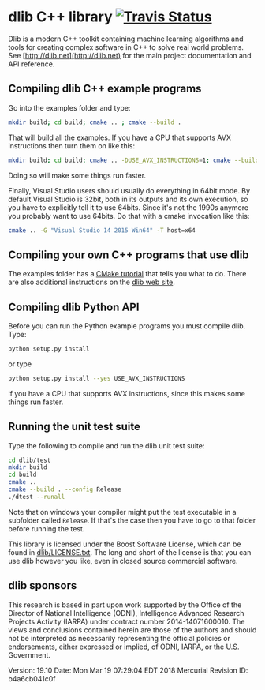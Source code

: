# dlib C++ library [![Travis Status](https://travis-ci.org/davisking/dlib.svg?branch=master)](https://travis-ci.org/davisking/dlib)

Dlib is a modern C++ toolkit containing machine learning algorithms and tools for creating complex software in C++ to solve real world problems. See [http://dlib.net](http://dlib.net) for the main project documentation and API reference.



## Compiling dlib C++ example programs

Go into the examples folder and type:

```bash
mkdir build; cd build; cmake .. ; cmake --build .
```

That will build all the examples.
If you have a CPU that supports AVX instructions then turn them on like this:

```bash
mkdir build; cd build; cmake .. -DUSE_AVX_INSTRUCTIONS=1; cmake --build .
```

Doing so will make some things run faster.

Finally, Visual Studio users should usually do everything in 64bit mode.  By default Visual Studio is 32bit, both in its outputs and its own execution, so you have to explicitly tell it to use 64bits.  Since it's not the 1990s anymore you probably want to use 64bits.  Do that with a cmake invocation like this:
```bash
cmake .. -G "Visual Studio 14 2015 Win64" -T host=x64 
```

## Compiling your own C++ programs that use dlib

The examples folder has a [CMake tutorial](https://github.com/davisking/dlib/blob/master/examples/CMakeLists.txt) that tells you what to do.  There are also additional instructions on the [dlib web site](http://dlib.net/compile.html).

## Compiling dlib Python API

Before you can run the Python example programs you must compile dlib. Type:

```bash
python setup.py install
```

or type

```bash
python setup.py install --yes USE_AVX_INSTRUCTIONS
```

if you have a CPU that supports AVX instructions, since this makes some things run faster.  



## Running the unit test suite

Type the following to compile and run the dlib unit test suite:

```bash
cd dlib/test
mkdir build
cd build
cmake ..
cmake --build . --config Release
./dtest --runall
```

Note that on windows your compiler might put the test executable in a subfolder called `Release`. If that's the case then you have to go to that folder before running the test.

This library is licensed under the Boost Software License, which can be found in [dlib/LICENSE.txt](https://github.com/davisking/dlib/blob/master/dlib/LICENSE.txt).  The long and short of the license is that you can use dlib however you like, even in closed source commercial software.

## dlib sponsors

This research is based in part upon work supported by the Office of the Director of National Intelligence (ODNI), Intelligence Advanced Research Projects Activity (IARPA) under contract number 2014-14071600010. The views and conclusions contained herein are those of the authors and should not be interpreted as necessarily representing the official policies or endorsements, either expressed or implied, of ODNI, IARPA, or the U.S. Government.

Version: 19.10
Date:    Mon Mar 19 07:29:04 EDT 2018
Mercurial Revision ID: b4a6cb041c0f

